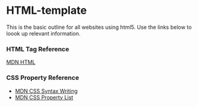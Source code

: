 # HTML-template
This is the basic outline for all websites using html5.  Use the links below to loook up relevant information.

### HTML Tag Reference
[MDN HTML](https://developer.mozilla.org/en-US/docs/Web/HTML/Element)

### CSS Property Reference
  +  [MDN CSS Syntax Writing](https://developer.mozilla.org/en-US/docs/Web/CSS/Syntax)
  +  [MDN CSS Property List](https://developer.mozilla.org/en-US/docs/Web/CSS/Reference#Concepts)
